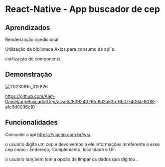 
# React-Native - App buscador de cep






## Aprendizados

Renderização condicional.

Utilização da biblioteca Axios para consumo de api's.  

estilização de components. 



## Demonstração

![20230615_012826](https://github.com/Alef-Daniel/appBuscadorCep/assets/83924026/5639dbef-09ea-46bd-b643-d8253d047e82)


https://github.com/Alef-Daniel/appBuscadorCep/assets/83924026/c8d2a53b-6b07-4004-8018-afc9d0036c10



## Funcionalidades

Consumir a api https://viacep.com.br/ws/.

o usuário digita um cep e devolvemos a ele informações mreferente a esse cep como : Endereço, Complemento, localidade e UF.

o usuário tam,bém tem a opção de limpar os dados que digitou .


